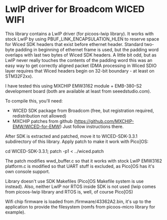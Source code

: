 LwIP driver for Broadcom WICED WIFI
===================================

This library contains a LwIP driver (for picoos-lwip library). It works with
stock LwIP by using PBUF_LINK_ENCAPSULATION_HLEN to reserve space for Wiced SDK
headers that exist before ethernet header. Standard two-byte padding in beginning
of ethernet frame is used, but the padding word overlaps with last two bytes
of Wiced SDK headers. A little bit odd, but as LwIP never really touches the contents
of the padding word this was an easy way to get correctly aligned packet (DMA processing
in Wiced SDIO layer requires that Wiced headers begin on 32-bit boundary - at least
on STM32F2xx).

I have tested this using MXCHIP EMW3162 module + EMB-380-S2 development board (both are
available at least from seeedstudio.com).

To compile this, you'll need:

- WICED SDK package from Broadcom (free, but registration required, redistribution not allowed)
- MXCHIP patches from github (https://github.com/MXCHIP-EMW/WICED-for-EMW)
  Just follow instructions there.

After SDK is extracted and patched, move it to WICED-SDK-3.3.1 subdirectory of this
library. Apply patch to make it work with Pico]OS:

cd WICED-SDK-3.3.1; patch -p1 < ../wiced.patch

The patch modifies wwd_buffer.c so that it works with stock LwIP
EMW3162 platform.c is modified so that UART stuff is excluded, as
Pico]OS has it's own console support.

Library doesn't use SDK Makefiles (Pico]OS Makefile system is use instead).
Also, neither LwIP nor RTOS inside SDK is not used (lwip comes from picoos-lwip
library and RTOS is, well, of course Pico]OS)

Wifi chip firmware is loaded from /firmware/43362A2.bin, it's up to the
application to provide the filesystem (romfs from picoos-micro library for example).

